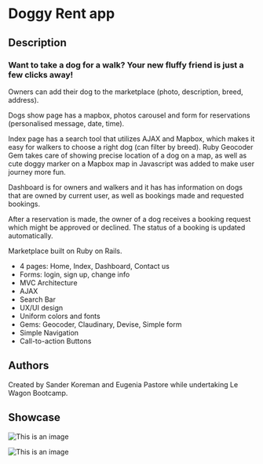 <h1>Doggy Rent app</h1>
<h2>Description</h2>
  <h3>Want to take a dog for a walk? Your new fluffy friend is just a few clicks away!</h3>
    <p>Owners can add their dog to the marketplace (photo, description, breed, address).</p>
    <p>Dogs show page has a mapbox, photos carousel and form for reservations (personalised message, date, time).</p>
    <p> Index page has a search tool that utilizes AJAX and Mapbox, which makes it easy for walkers to choose a right dog (can filter by breed). Ruby Geocoder Gem takes care of showing precise location of a dog on a map, as well as cute doggy marker on a Mapbox map in Javascript was added to make user journey more fun.</p>
<p>Dashboard is for owners and walkers and it has has information on dogs that are owned by current user, as well as bookings made and requested bookings.</p>
<p>After a reservation is made, the owner of a dog receives a booking request which might be approved or declined. The status of a booking is updated automatically.</p>


 <p> Marketplace built on Ruby on Rails. </p>
  <ul>
    <li>4 pages: Home, Index, Dashboard, Contact us</li>
    <li>Forms: login, sign up, change info</li>
    <li>MVC Architecture</li>
    <li>AJAX</li>
    <li>Search Bar</li>
    <li>UX/UI design</li>
    <li>Uniform colors and fonts</li>
    <li>Gems: Geocoder, Claudinary, Devise, Simple form</li>
    <li>Simple Navigation</li>
  <li>Call-to-action Buttons</li>
  </ul>
  
  <h2>Authors</h2>
Created by Sander Koreman and Eugenia Pastore while undertaking Le Wagon Bootcamp.

<h2>Showcase</h2>


  ![This is an image](https://i.ibb.co/qpcw6W0/doggyrentalonlaptop.png)


![This is an image](https://i.ibb.co/qxSCQPZ/doggyrentalonlaptop2.png)

